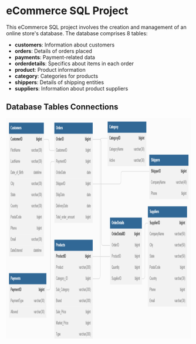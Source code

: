 # eCommerce SQL Project

This eCommerce SQL project involves the creation and management of an online store's database. The database comprises 8 tables:

- **customers**: Information about customers
- **orders**: Details of orders placed
- **payments**: Payment-related data
- **orderdetails**: Specifics about items in each order
- **product**: Product information
- **category**: Categories for products
- **shippers**: Details of shipping entities
- **suppliers**: Information about product suppliers

## Database Tables Connections

<p align="center">
  <img src="https://github.com/BrajeshVKulkarni/E_commerce_SQL_Project/blob/main/ecommerce_schema.png" width="1000" height="600">
</p>





